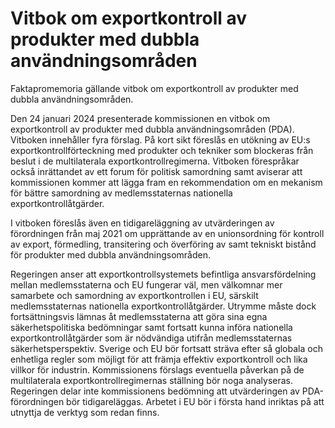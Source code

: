 # Vitbok om exportkontroll av produkter med dubbla användningsområden

Faktapromemoria gällande vitbok om exportkontroll av produkter med dubbla användningsområden.

Den 24 januari 2024 presenterade kommissionen en vitbok om exportkontroll av produkter med dubbla användningsområden (PDA). Vitboken innehåller fyra förslag. På kort sikt föreslås en utökning av EU:s exportkontrollförteckning med produkter och tekniker som blockeras från beslut i de multilaterala exportkontrollregimerna. Vitboken förespråkar också inrättandet av ett forum för politisk samordning samt aviserar att kommissionen kommer att lägga fram en rekommendation om en mekanism för bättre samordning av medlemsstaternas nationella exportkontrollåtgärder.

I vitboken föreslås även en tidigareläggning av utvärderingen av förordningen från maj 2021 om upprättande av en unionsordning för kontroll av export, förmedling, transitering och överföring av samt tekniskt bistånd för produkter med dubbla användningsområden.

Regeringen anser att exportkontrollsystemets befintliga ansvarsfördelning mellan medlemsstaterna och EU fungerar väl, men välkomnar mer samarbete och samordning av exportkontrollen i EU, särskilt medlemsstaternas nationella exportkontrollåtgärder. Utrymme måste dock fortsättningsvis lämnas åt medlemsstaterna att göra sina egna säkerhetspolitiska bedömningar samt fortsatt kunna införa nationella exportkontrollåtgärder som är nödvändiga utifrån medlemsstaternas säkerhetsperspektiv. Sverige och EU bör fortsatt sträva efter så globala och enhetliga regler som möjligt för att främja effektiv exportkontroll och lika villkor för industrin. Kommissionens förslags eventuella påverkan på de multilaterala exportkontrollregimernas ställning bör noga analyseras. Regeringen delar inte kommissionens bedömning att utvärderingen av PDA\-förordningen bör tidigareläggas. Arbetet i EU bör i första hand inriktas på att utnyttja de verktyg som redan finns.
